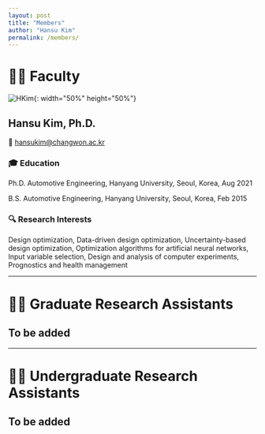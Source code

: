 ```yaml
---
layout: post
title: "Members"
author: "Hansu Kim"
permalink: /members/
---
```


# 👨‍🏫 Faculty   
   
![HKim](https://user-images.githubusercontent.com/54526956/185015952-2b93fed0-d64c-4fe7-b2d5-03f732a21a7b.jpg){: width="50%" height="50%"}
      
## Hansu Kim, Ph.D.   
📧 [hansukim@changwon.ac.kr](mailto:hansukim@changwon.ac.kr)   
   
### 🎓 Education   
Ph.D. Automotive Engineering, Hanyang University, Seoul, Korea, Aug 2021   
   
B.S. Automotive Engineering, Hanyang University, Seoul, Korea, Feb 2015   

### 🔍 Research Interests   
Design optimization, Data-driven design optimization, Uncertainty-based design optimization, Optimization algorithms for artificial neural networks, Input variable selection, Design and analysis of computer experiments, Prognostics and health management   
   
***
   
# 🧑‍🔬 Graduate Research Assistants   
## To be added   
   
***
   
# 🧑‍🔬 Undergraduate Research Assistants   
## To be added   
